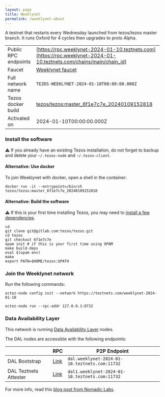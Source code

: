 ```yaml
---
layout: page
title: Weeklynet
permalink: /weeklynet-about
---
```


A testnet that restarts every Wednesday launched from tezos/tezos master branch. It runs Oxford for 4 cycles then upgrades to proto Alpha.

| | |
|-------|---------------------|
| Public RPC endpoints | [https://rpc.weeklynet-2024-01-10.teztnets.com](https://rpc.weeklynet-2024-01-10.teztnets.com/chains/main/chain_id)<br/> |
| Faucet | [Weeklynet faucet](https://faucet.weeklynet-2024-01-10.teztnets.com) |
| Full network name | `TEZOS-WEEKLYNET-2024-01-10T00:00:00.000Z` |
| Tezos docker build | [tezos/tezos:master_6f1e7c7e_20240109152818](https://hub.docker.com/r/tezos/tezos/tags?page=1&ordering=last_updated&name=master_6f1e7c7e_20240109152818) |
| Activated on | 2024-01-10T00:00:00.000Z |





### Install the software

⚠️  If you already have an existing Tezos installation, do not forget to backup and delete your `~/.tezos-node` and `~/.tezos-client`.



#### Alternative: Use docker

To join Weeklynet with docker, open a shell in the container:

```
docker run -it --entrypoint=/bin/sh tezos/tezos:master_6f1e7c7e_20240109152818
```

#### Alternative: Build the software

⚠️  If this is your first time installing Tezos, you may need to [install a few dependencies](https://tezos.gitlab.io/introduction/howtoget.html#setting-up-the-development-environment-from-scratch).

```
cd
git clone git@gitlab.com:tezos/tezos.git
cd tezos
git checkout 6f1e7c7e
opam init # if this is your first time using OPAM
make build-deps
eval $(opam env)
make
export PATH=$HOME/tezos:$PATH
```

### Join the Weeklynet network

Run the following commands:

```
octez-node config init --network https://teztnets.com/weeklynet-2024-01-10

octez-node run --rpc-addr 127.0.0.1:8732
```




### Data Availability Layer

This network is running [Data Availability Layer](https://tezos.gitlab.io/shell/dal.html) nodes.


The DAL nodes are accessible with the following endpoints:

| | RPC | P2P Endpoint |
|------------|---------|--------------|
| DAL Bootstrap | [Link](https://dal-bootstrap-rpc.weeklynet-2024-01-10.teztnets.com) | `dal.weeklynet-2024-01-10.teztnets.com:11732` |
| DAL Teztnets Attester | [Link](https://dal-attester-rpc.weeklynet-2024-01-10.teztnets.com) | `dal1.weeklynet-2024-01-10.teztnets.com:11732` |


For more info, read this [blog post from Nomadic Labs](https://research-development.nomadic-labs.com/data-availability-layer-tezos.html).



